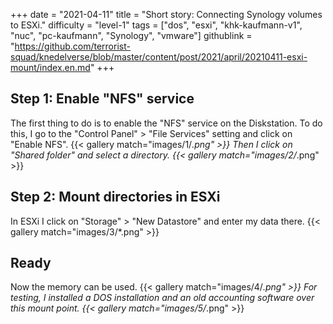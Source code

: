 +++
date = "2021-04-11"
title = "Short story: Connecting Synology volumes to ESXi."
difficulty = "level-1"
tags = ["dos", "esxi", "khk-kaufmann-v1", "nuc", "pc-kaufmann", "Synology", "vmware"]
githublink = "https://github.com/terrorist-squad/knedelverse/blob/master/content/post/2021/april/20210411-esxi-mount/index.en.md"
+++

## Step 1: Enable "NFS" service
The first thing to do is to enable the "NFS" service on the Diskstation. To do this, I go to the "Control Panel" > "File Services" setting and click on "Enable NFS".
{{< gallery match="images/1/*.png" >}}
Then I click on "Shared folder" and select a directory.
{{< gallery match="images/2/*.png" >}}

## Step 2: Mount directories in ESXi
In ESXi I click on "Storage" > "New Datastore" and enter my data there.
{{< gallery match="images/3/*.png" >}}

## Ready
Now the memory can be used.
{{< gallery match="images/4/*.png" >}}
For testing, I installed a DOS installation and an old accounting software over this mount point.
{{< gallery match="images/5/*.png" >}}

